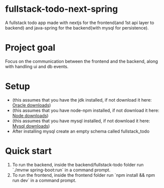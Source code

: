 # fullstack-todo-next-spring
A fullstack todo app made with nextjs for the frontend(and 1st api layer to backend) and java-spring for the backend(with mysql for persistence).
# Project goal
Focus on the communication between the frontend and the backend, along with handling ui and db events.
# Setup
<ul>
<li>(this assumes that you have the jdk installed, if not download it here: <a href="https://www.oracle.com/java/technologies/downloads/">Oracle downloads</a>)</li>
<li>(this assumes that you have node-npm installed, if not download it here: <a href="https://nodejs.org/en/download/">Node downloads</a>)</li>
<li>(this assumes that you have mysql installed, if not download it here: <a href="https://www.mysql.com/downloads/">Mysql downloads</a>)</li>
<li>After installing mysql create an empty schema called fullstack_todo</li>
</ul>

# Quick start 
<ol>
<li>To run the backend, inside the backend/fullstack-todo folder run `./mvnw spring-boot:run` in a command prompt. </li>
<li>To run the frontend, inside the frontend folder run `npm install && npm run dev` in a command prompt. </li>
</ol>
